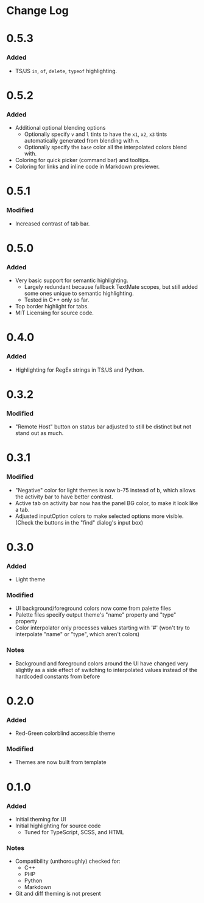# Change Log

# 0.5.3

### Added
- TS/JS `in`, `of`, `delete`, `typeof` highlighting.

# 0.5.2

### Added
- Additional optional blending options
  - Optionally specify `v` and `l` tints to have the `x1`, `x2`, `x3` tints
    automatically generated from blending with `n`.
  - Optionally specify the `base` color all the interpolated colors blend with.
- Coloring for quick picker (command bar) and tooltips.
- Coloring for links and inline code in Markdown previewer.

# 0.5.1

### Modified
- Increased contrast of tab bar.

# 0.5.0

### Added
- Very basic support for semantic highlighting.
  - Largely redundant because fallback TextMate scopes, but still added some
    ones unique to semantic highlighting.
  - Tested in C++ only so far. 
- Top border highlight for tabs.
- MIT Licensing for source code.

# 0.4.0

### Added
- Highlighting for RegEx strings in TS/JS and Python.

# 0.3.2

### Modified
- "Remote Host" button on status bar adjusted to still be distinct but not stand
out as much.

# 0.3.1

### Modified
- "Negative" color for light themes is now b-75 instead of b, which allows the
activity bar to have better contrast.
- Active tab on activity bar now has the panel BG color, to make it look like
a tab.
- Adjusted inputOption colors to make selected options more visible. (Check the
buttons in the "find" dialog's input box)


# 0.3.0

### Added
- Light theme

### Modified
- UI background/foreground colors now come from palette files
- Palette files specify output theme's "name" property and "type" property
- Color interpolator only processes values starting with '#' (won't try to
interpolate "name" or "type", which aren't colors)

### Notes
- Background and foreground colors around the UI have changed very slightly as a
side effect of switching to interpolated values instead of the hardcoded
constants from before

# 0.2.0

### Added
- Red-Green colorblind accessible theme

### Modified
- Themes are now built from template


# 0.1.0

### Added
- Initial theming for UI
- Initial highlighting for source code
  - Tuned for TypeScript, SCSS, and HTML

### Notes
- Compatibility (unthoroughly) checked for:
  - C++
  - PHP
  - Python
  - Markdown
- Git and diff theming is not present
